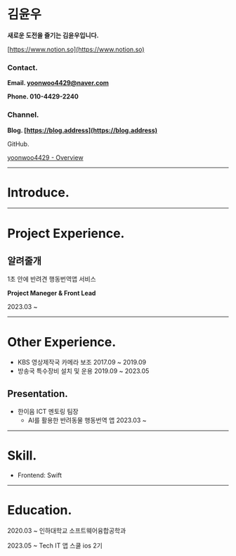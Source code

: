# 김윤우

**새로운 도전을 즐기는 김윤우입니다.**

[https://www.notion.so](https://www.notion.so)

### Contact.

**Email. yoonwoo4429@naver.com**

**Phone. 010-4429-2240**

### Channel.

**Blog. [https://blog.address](https://blog.address)**

GitHub. [](https://github.com/yoonwoo4429)

[yoonwoo4429 - Overview](https://github.com/yoonwoo4429)

---

# Introduce.

---

# Project Experience.

## 알려줄개

1초 안에 반려견 행동번역앱 서비스 

**Project Maneger & Front Lead**

2023.03 ~

---

# Other Experience.

- KBS 영상제작국 카메라 보조 2017.09 ~ 2019.09
- 방송국 특수장비 설치 및 운용 2019.09 ~ 2023.05

## Presentation.

- 한이음 ICT 멘토링 팀장
    - AI를 활용한 반려동물 행동번역 앱 2023.03 ~

---

# Skill.

- Frontend: Swift

---

# Education.

2020.03 ~ 인하대학교 소프트웨어융합공학과

2023.05 ~ Tech IT 앱 스쿨 ios 2기